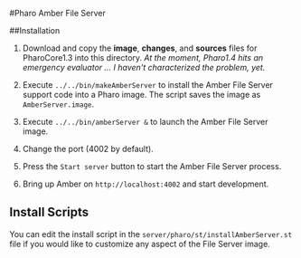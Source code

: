 #Pharo Amber File Server

##Installation

 1. Download and copy the **image**, **changes**, and **sources** files for PharoCore1.3
into this directory. *At the moment, Pharo1.4 hits an emergency evaluator ... I haven't 
characterized the problem, yet.*

 2. Execute `../../bin/makeAmberServer` to install the Amber File Server support code into a Pharo image.
    The script saves the image as `AmberServer.image`.

 3. Execute `../../bin/amberServer &` to launch the Amber File Server image. 

 4. Change the port (4002 by default).
   
 5. Press the `Start server` button to start the Amber File Server process.

 6. Bring up Amber on `http://localhost:4002` and start development.

## Install Scripts

You can edit the install script in the
`server/pharo/st/installAmberServer.st` file if you would like to
customize any aspect of the File Server image.
